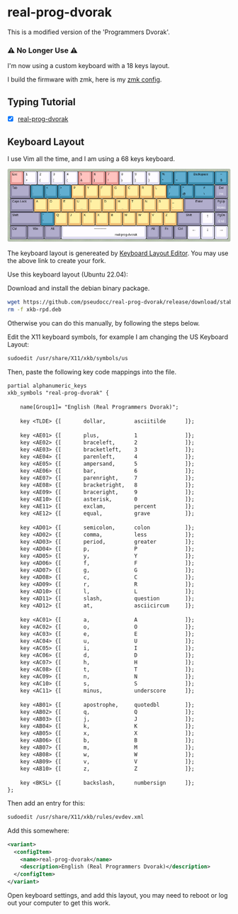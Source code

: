 # real-prog-dvorak

This is a modified version of the 'Programmers Dvorak'.

### ⚠️ No Longer Use ⚠️

I'm now using a custom keyboard with a 18 keys layout.

I build the firmware with zmk, here is my [zmk config](https://github.com/pseudocc/zmk-config).

## Typing Tutorial

- [x] [real-prog-dvorak](https://pseudocc.github.io/real-prog-dvorak/)

## Keyboard Layout

I use Vim all the time, and I am using a 68 keys keyboard.

![real-prog-dvorak](app/public/real-prog-dvorak.png)

The keyboard layout is genereated by
[Keyboard Layout Editor](http://www.keyboard-layout-editor.com/#/gists/dbb92bdd7c9b13380194a4e436c2265f).
You may use the above link to create your fork.

Use this keyboard layout (Ubuntu 22.04):

Download and install the debian binary package.

```bash
wget https://github.com/pseudocc/real-prog-dvorak/release/download/stable/xkb-rpd.deb && sudo dpkg -i xkb-rpd.deb
rm -f xkb-rpd.deb
```

Otherwise you can do this manually, by following the steps below.

Edit the X11 keyboard symbols, for example I am changing the US Keyboard Layout:

```bash
sudoedit /usr/share/X11/xkb/symbols/us
```

Then, paste the following key code mappings into the file.

```
partial alphanumeric_keys
xkb_symbols "real-prog-dvorak" {

    name[Group1]= "English (Real Programmers Dvorak)";

    key <TLDE> {[       dollar,         asciitilde      ]};

    key <AE01> {[       plus,           1               ]};
    key <AE02> {[       braceleft,      2               ]};
    key <AE03> {[       bracketleft,    3               ]};
    key <AE04> {[       parenleft,      4               ]};
    key <AE05> {[       ampersand,      5               ]};
    key <AE06> {[       bar,            6               ]};
    key <AE07> {[       parenright,     7               ]};
    key <AE08> {[       bracketright,   8               ]};
    key <AE09> {[       braceright,     9               ]};
    key <AE10> {[       asterisk,       0               ]};
    key <AE11> {[       exclam,         percent         ]};
    key <AE12> {[       equal,          grave           ]};

    key <AD01> {[       semicolon,      colon           ]};
    key <AD02> {[       comma,          less            ]};
    key <AD03> {[       period,         greater         ]};
    key <AD04> {[       p,              P               ]};
    key <AD05> {[       y,              Y               ]};
    key <AD06> {[       f,              F               ]};
    key <AD07> {[       g,              G               ]};
    key <AD08> {[       c,              C               ]};
    key <AD09> {[       r,              R               ]};
    key <AD10> {[       l,              L               ]};
    key <AD11> {[       slash,          question        ]};
    key <AD12> {[       at,             asciicircum     ]};

    key <AC01> {[       a,              A               ]};
    key <AC02> {[       o,              O               ]};
    key <AC03> {[       e,              E               ]};
    key <AC04> {[       u,              U               ]};
    key <AC05> {[       i,              I               ]};
    key <AC06> {[       d,              D               ]};
    key <AC07> {[       h,              H               ]};
    key <AC08> {[       t,              T               ]};
    key <AC09> {[       n,              N               ]};
    key <AC10> {[       s,              S               ]};
    key <AC11> {[       minus,          underscore      ]};

    key <AB01> {[       apostrophe,     quotedbl        ]};
    key <AB02> {[       q,              Q               ]};
    key <AB03> {[       j,              J               ]};
    key <AB04> {[       k,              K               ]};
    key <AB05> {[       x,              X               ]};
    key <AB06> {[       b,              B               ]};
    key <AB07> {[       m,              M               ]};
    key <AB08> {[       w,              W               ]};
    key <AB09> {[       v,              V               ]};
    key <AB10> {[       z,              Z               ]};

    key <BKSL> {[       backslash,      numbersign      ]};
};
```

Then add an entry for this:

```bash
sudoedit /usr/share/X11/xkb/rules/evdev.xml
```

Add this somewhere:

```xml
<variant>
  <configItem>
    <name>real-prog-dvorak</name>
    <description>English (Real Programmers Dvorak)</description>
  </configItem>
</variant>
```

Open keyboard settings, and add this layout, you may need to reboot or log out
your computer to get this work.
